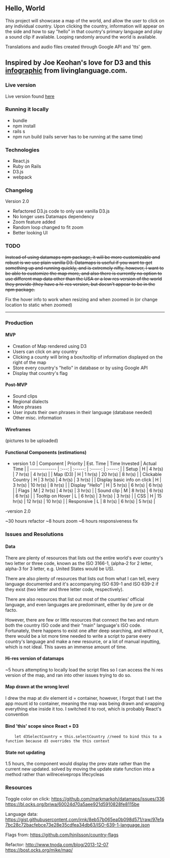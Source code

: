 ## Hello, World

This project will showcase a map of the world, and allow the user to click on any individual country. Upon clicking the country, information will appear on the side and how to say "hello" in that country's primary language and play a sound clip if available. Looping randomly around the world is available.

Translations and audio files created through Google API and 'tts' gem.

Inspired by Joe Keohan's love for D3 and this [infographic](https://i.pinimg.com/originals/55/ee/0b/55ee0bf828b83c1a1416c7cb1732d43f.jpg) from livinglanguage.com.
---
### Live version

Live version found [here](http://hello-world.andytham.com)

### Running it locally
- bundle
- npm install
- rails s
- npm run build (rails server has to be running at the same time)

### Technologies
- React.js
- Ruby on Rails
- D3.js
- webpack

### Changelog
Version 2.0
- Refactored D3.js code to only use vanilla D3.js
- No longer uses Datamaps dependency
- Zoom feature added
- Random loop changed to fit zoom
- Better looking UI

### TODO

~~Instead of using datamaps npm package, it will be more customizable and robust is we use plain vanilla D3.
Datamaps is useful if you want to get something up and running quickly, and is extremely nifty, however, I want to be able to customize the map more, and also there is currently no option to use different map data other than the USA or a low res version of the world they provide (they have a hi-res version, but doesn't appear to be in the npm package.~~

Fix the hover info to work when resizing and when zoomed in (or change location to static when zoomed)

---
### Production

#### MVP

- Creation of Map rendered using D3
- Users can click on any country
- Clicking a county will bring a box/tooltip of information displayed on the right of the map
- Store every country's "hello" in database or by using Google API
- Display that country's flag

#### Post-MVP

- Sound clips
- Regional dialects
- More phrases
- User inputs their own phrases in their language (database needed)
- Other misc. information

#### Wireframes

(pictures to be uploaded)

#### Functional Components (estimations)

- version 1.0
| Component | Priority | Est. Time | Time Invested | Actual Time |
| ------------- | :---: | :-----: | :-----: | :-----: |
| Setup | H | 4 hr(s) | 7 hr(s) | 4 hr(s) |
| Map (D3) | H | 1 hr(s) | 20 hr(s) | 8 hr(s) |
| Clickable Country | H | 3 hr(s) | 4 hr(s) | 3 hr(s) |
| Display basic info on click | H | 3 hr(s) | 10 hr(s) | 8 hr(s) |
| Display "Hello" | H | 5 hr(s) | 6 hr(s) | 6 hr(s) |
| Flags | M | 2 hr(s) | 4 hr(s) | 3 hr(s) |
| Sound clip | M | 8 hr(s) | 6 hr(s) | 6 hr(s) |
| Tooltip on Hover | L | 6 hr(s) | 3 hr(s) | 3 hr(s) |
| CSS | H | 15 hr(s) | 12 hr(s) | 10 hr(s) |
| Responsive | L | 8 hr(s) | 6 hr(s) | 5 hr(s) |

-version 2.0

~30 hours refactor
~8 hours zoom
~6 hours responsiveness fix

### Issues and Resolutions

#### Data
There are plenty of resources that lists out the entire world's ever country's two letter or three code, known as the ISO 3166-1, (alpha-2 for 2 letter, alpha-3 for 3 letter, e.g. United States would be US).

There are also plenty of resources that lists out from what I can tell, every language documented and it's accompanying ISO 639-1 and ISO 639-2 if they exist (two letter and three letter code, respectively).

There are also resources that list out most of the countries' official language, and even languages are predominant, either by de jure or de facto.

However, there are few or little resources that connect the two and return both the country ISO code and their "main" language's ISO code. Fortunately, there happens to exist one after deep searching, and without it, there would be a lot more time needed to write a script to parse every country's language and make a new resource, or a lot of manual inputting, which is not ideal. This saves an immense amount of time.

#### Hi-res version of datamaps

~5 hours attempting to locally load the script files so I can access the hi res version of the map, and ran into other issues trying to do so.

#### Map drawn at the wrong level

I drew the map at div element id = container, however, I forgot that I set the app mount id to container, meaning the map was being drawn and wrapping everything else inside it too. I switched it to root, which is probably React's convention

#### Bind 'this' scope since React + D3
```
    let d3SelectCountry = this.selectCountry //need to bind this to a function because d3 overrides the this context
```

#### State not updating
1.5 hours, the component would display the prev state rather than the current new updated.
solved by moving the update state function into a method rather than willreceiveprops lifecycleas

### Resources

Toggle color on click:
https://github.com/markmarkoh/datamaps/issues/336
https://bl.ocks.org/briwa/60024d70a5aee921d5910828fe8115be

Language data: https://gist.githubusercontent.com/jrnk/8eb57b065ea0b098d571/raw/97efa7bc28c72bacfebce73e28e35cdfea34db63/ISO-639-1-language.json

Flags from:
https://github.com/hjnilsson/country-flags

Refactor:
http://www.tnoda.com/blog/2013-12-07
https://bost.ocks.org/mike/map/
